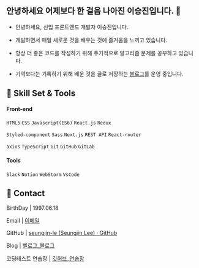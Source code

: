 ## 안녕하세요 어제보다 한 걸음 나아진 이승진입니다. 👋

- 안녕하세요, 신입 프론트엔드 개발자 이승진입니다.

- 개발하면서 매일 새로운 것을 배우는 것에 즐거움을 느끼고 있습니다.

- 항상 더 좋은 코드를 작성하기 위해 주기적으로 알고리즘 문제를 공부하고 있습니다.

- 기억보다는 기록하기 위해 배운 것을 글로 저장하는 [블로그](https://velog.io/@dltmdwls15)를 운영 중입니다.
  

## :wrench: Skill Set & Tools

#### Front-end

`HTML5` `CSS`  `Javascript(ES6)`  `React.js`  `Redux`

`Styled-component`  `Sass`  `Next.js` `REST API` `React-router`

`axios` `TypeScript` `Git` `GitHub` `GitLab`

#### Tools

`Slack` `Notion`  `WebStorm`  `VsCode`

## :man: Contact

BirthDay  | 1997.06.18

Email |  [이메일](mailto:dltmdwls154@gmail.com)

GitHub  | [seungjin-le (Seungjin Lee) · GitHub](https://github.com/seungjin-le)

Blog  | [벨로그_블로그](https://velog.io/@dltmdwls15)

코딩테스트 연습장 | [깃허브_연습장](https://github.com/seungjin-le/JsCodingTest)
